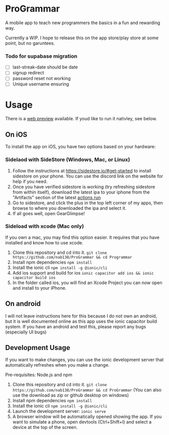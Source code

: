 # ProGrammar

A mobile app to teach new programmers the basics in a fun and rewarding way.

Currently a WIP. I hope to release this on the app store/play store at some point, but no garuntees.

### Todo for supabase migration

- [ ] last-streak-date should be date
- [ ] signup redirect
- [ ] password reset not working
- [ ] Unique username ensuring

# Usage

There is a [web preview](https://dashboard.ionicframework.com/app/28f7b0bb/preview/) available. If youd like to run it nativley, see below.

## On iOS

To install the app on iOS, you have two options based on your hardware:

### Sidelaod with SideStore (Windows, Mac, or Linux)

1. Follow the instructions at https://sidestore.io/#get-started to install sidestore on your phone. You can use the discord link on the website for help if you need.
2. Once you have verified sidestore is working (try refreshing sidestore from within itself), download the latest ipa to your iphone from the "Artifacts" section of the latest [actions run](https://github.com/nab138/ProGrammar/actions/workflows/build.yml)
3. Go to sidestore, and click the plus in the top left corner of my apps, then browse to where you downloaded the ipa and select it.
4. If all goes well, open GearGlimpse!

### Sideload with xcode (Mac only)

If you own a mac, you may find this option easier. It requires that you have installed and know how to use xcode.

1. Clone this repository and cd into it. `git clone https://github.com/nab138/ProGrammar && cd Programmar`
2. Install npm dependencies `npm install`
3. Install the ionic cli `npm install -g @ionic/cli`
4. Add ios support and build for ios `ionic capacitor add ios && ionic capacitor build ios`
5. In the folder called ios, you will find an Xcode Project you can now open and install to your iPhone.

## On android

I will not leave instructions here for this because I do not own an android, but it is well documented online as this app uses the ionic capacitor build system. If you have an android and test this, please report any bugs (especially UI bugs)

## Development Usage

If you want to make changes, you can use the ionic development server that automatically refreshes when you make a change.

Pre-requisites: Node.js and npm

1. Clone this repository and cd into it. `git clone https://github.com/nab138/ProGrammar && cd ProGrammar` (You can also use the download as zip or github desktop on windows)
2. Install npm dependencies `npm install`
3. Install the ionic cli `npm install -g @ionic/cli`
4. Launch the development server: `ionic serve`
5. A browser window will be automatically opened showing the app. If you want to simulate a phone, open devtools (Ctrl+Shift+I) and select a device at the top of the screen.
